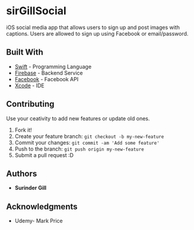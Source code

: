 
# sirGillSocial
iOS social media app that allows users to sign up and post images with captions. Users are allowed to sign up using Facebook or email/password. 
## Built With

* [Swift](http://swiftdoc.org/) - Programming Language 
* [Firebase](https://firebase.google.com/docs/) - Backend Service 
* [Facebook](https://developers.facebook.com/docs/) - Facebook API
* [Xcode](https://developer.apple.com/xcode/) - IDE


## Contributing 
Use your ceativity to add new features or update old ones. 

1. Fork it!
2. Create your feature branch: `git checkout -b my-new-feature`
3. Commit your changes: `git commit -am 'Add some feature'`
4. Push to the branch: `git push origin my-new-feature`
5. Submit a pull request :D

## Authors
* **Surinder Gill** 

## Acknowledgments
* Udemy- Mark Price


